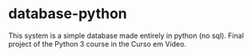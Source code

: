 # database-python
This system is a simple database made entirely in python (no sql).  Final project of the Python 3 course in the Curso em Vídeo.
